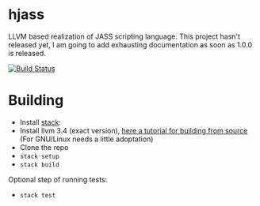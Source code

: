 # hjass
LLVM based realization of JASS scripting language. This project hasn't released yet, I am going to add exhausting documentation as soon as 1.0.0 is released.

[![Build Status](https://travis-ci.org/NCrashed/hjass.svg?branch=master)](https://travis-ci.org/NCrashed/hjass)

Building
========

* Install [stack](https://github.com/commercialhaskell/stack/wiki/Downloads):
* Install llvm 3.4 (exact version), [here a tutorial for building from source](https://github.com/NCrashed/hjass/wiki/WindowsCompilation#building-llvm) (For GNU/Linux needs a little adoptation)
* Clone the repo
* `stack setup`
* `stack build`

Optional step of running tests:
* `stack test`
